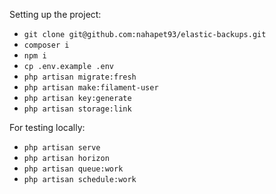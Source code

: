 Setting up the project: 

- `git clone git@github.com:nahapet93/elastic-backups.git`
- `composer i`
- `npm i`
- `cp .env.example .env`
- `php artisan migrate:fresh`
- `php artisan make:filament-user`
- `php artisan key:generate`
- `php artisan storage:link`

For testing locally:

- `php artisan serve`
- `php artisan horizon`
- `php artisan queue:work`
- `php artisan schedule:work`
